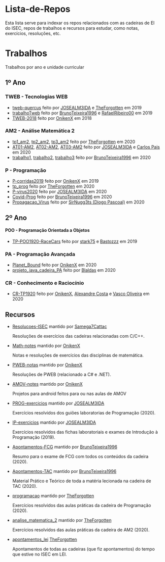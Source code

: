 # Lista-de-Repos

Esta lista serve para indexar os repos relacionados com as cadeiras de EI do ISEC, repos de trabalhos e recursos para estudar, como notas, exercícios, resoluções, etc.

# Trabalhos

Trabalhos por ano e unidade curricular
 
## 1º Ano
 
### TWEB - Tecnologias WEB

 - [tweb-quercus](https://github.com/JOSEALM3IDA/twebtrabalho) feito por [JOSEALM3IDA](https://github.com/JOSEALM3IDA) e [TheForgotten](https://github.com/TheForgottened) em 2019
 - [trabalhoTweb](https://github.com/BrunoTeixeira1996/trabalhoTweb) feito por [BrunoTeixeira1996](https://github.com/BrunoTeixeira1996) e [RafaelRibeiro00](https://github.com/RafaelRibeiro00) em 2019
 - [TWEB-2018](https://github.com/ISEC-estudantes/TWEB-2018) feito por [OnikenX](https://github.com/OnikenX) em 2018
 
 ### AM2 - Análise Matemática 2

- [tp1_am2](https://github.com/TheForgottened/tp1_am2), [tp2_am2](https://github.com/TheForgottened/tp2_am2), [tp3_am2](https://github.com/TheForgottened/tp3_am2) feito por [TheForgotten](https://github.com/TheForgottened) em 2020
- [AT01-AM2](https://github.com/JOSEALM3IDA/Material-ISEC/tree/main/AM2-2020/AMatividade01), [AT02-AM2](https://github.com/JOSEALM3IDA/Material-ISEC/tree/main/AM2-2020/AMatividade02), [AT03-AM2](https://github.com/JOSEALM3IDA/Material-ISEC/tree/main/AM2-2020/AMatividade03) feito por [JOSEALM3IDA](https://github.com/JOSEALM3IDA) e [Carlos Pais]() em 2020
- [trabalho1](https://github.com/BrunoTeixeira1996/MATLAB_AM2/tree/master/trabalho1), [trabalho2](https://github.com/BrunoTeixeira1996/MATLAB_AM2/tree/master/trabalho2), [trabalho3](https://github.com/BrunoTeixeira1996/MATLAB_AM2/tree/master/trabalho3) feito por [BrunoTeixeira1996](https://github.com/BrunoTeixeira1996) em 2020

### P - Programação

 - [P-corridas2019](https://github.com/ISEC-estudantes/P-corridas2019) feito por [OnikenX](https://github.com/OnikenX) em 2019
 - [tp_prog](https://github.com/TheForgottened/tp_prog) feito por [TheForgotten](https://github.com/TheForgottened) em 2020
 - [P-virus2020](https://github.com/JOSEALM3IDA/Material-ISEC/tree/main/PROG-2020/progtrabalho01) feito por [JOSEALM3IDA](https://github.com/JOSEALM3IDA) em 2020
 - [Covid-Prog](https://github.com/BrunoTeixeira1996/Covid-Prog) feito por [BrunoTeixeira1996](https://github.com/BrunoTeixeira1996) em 2020
 - [Propagacao_Virus](https://github.com/sirNugg3ts/TrabalhoP_Simulacao_Propagacao_Virus) feito por [SirNugg3ts (Diogo Pascoal)](https://github.com/sirNugg3ts) em 2020

## 2º Ano

#### POO - Programação Orientada a Objetos
 - [TP-POO1920-RaceCars](https://github.com/stark75/TP-POO1920-RaceCars) feito por [stark75](https://github.com/stark75) e [Bastozzz](https://github.com/Bastozzz) em 2019

### PA - Programação Avançada

- [Planet_Bound](https://github.com/ISEC-estudantes/Planet_Bound) feito por [OnikenX](https://github.com/OnikenX) em 2020
- [projeto_java_cadeira_PA](https://github.com/ISEC-estudantes/projeto_java_cadeira_PA) feito por [Blaldas](https://github.com/Blaldas) em 2020
 
### CR - Conhecimento e Raciocínio

- [CR-TP1920](https://github.com/ISEC-estudantes/CR-TP1920) feito por [OnikenX](https://github.com/OnikenX), [Alexandre Costa](https://github.com/alexandrec0sta) e [Vasco Oliveira](https://github.com/360nobuggs) em 2020



## Recursos

- [Resolucoes-ISEC](https://github.com/ISEC-estudantes/Resolucoes-ISEC) mantido por [Samega7Cattac](https://github.com/Samega7Cattac)
    
    Resoluções de exercícios das cadeiras relacionadas com C/C++.

- [Math-notes](https://github.com/ISEC-estudantes/Math-notes) mantido por [OnikenX](https://github.com/OnikenX)

    Notas e resoluções de exercícios das disciplinas de matemática.

- [PWEB-notas](https://github.com/ISEC-estudantes/PWEB-notas) mantido por [OnikenX](https://github.com/OnikenX)

    Resoluções de PWEB (relacionado a C# e .NET).
    
- [AMOV-notes](https://github.com/ISEC-estudantes/AMOV-notes) mantido por [OnikenX](https://github.com/OnikenX)

    Projetos para android feitos para ou nas aulas de AMOV
    
- [PROG-exercicios](https://github.com/JOSEALM3IDA/Material-ISEC/tree/main/PROG-2020/progexercicios) mantido por [JOSEALM3IDA](https://github.com/JOSEALM3IDA)

    Exercícios resolvidos dos guiões laboratorias de Programação (2020).
    
- [IP-exercicios](https://github.com/JOSEALM3IDA/Material-ISEC/tree/main/IP-2019) mantido por [JOSEALM3IDA](https://github.com/JOSEALM3IDA)

    Exercícios resolvidos das fichas laboratoriais e exames de Introdução à Programação (2019).

- [Apontamentos-FCG](https://github.com/BrunoTeixeira1996/Apontamentos-ISEC/tree/master/1%C2%BAAno/2%C2%BASemestre/FCG) mantido por [BrunoTeixeira1996](https://github.com/BrunoTeixeira1996)

    Resumo para o exame de FCG com todos os conteúdos da cadeira (2020).

- [Apontamentos-TAC](https://github.com/BrunoTeixeira1996/Apontamentos-ISEC/tree/master/1%C2%BAAno/2%C2%BASemestre/TAC) mantido por [BrunoTeixeira1996](https://github.com/BrunoTeixeira1996)

    Material Prático e Teórico de toda a matéria lecionada na cadeira de TAC (2020).

- [programacao](https://github.com/TheForgottened/programacao) mantido por [TheForgotten](https://github.com/TheForgottened)

    Exercícios resolvidos das aulas práticas da cadeira de Programação (2020).

- [analise_matematica_2](https://github.com/TheForgottened/analise_matematica_2) mantido por [TheForgotten](https://github.com/TheForgottened)

    Exercícios resolvidos das aulas práticas da cadeira de AM2 (2020).
    
- [apontamentos_lei](https://github.com/TheForgottened/apontamentos_lei) [TheForgotten](https://github.com/TheForgottened)

    Apontamentos de todas as cadeiras (que fiz apontamentos) do tempo que estive no ISEC em LEI.
